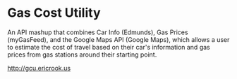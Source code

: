 Gas Cost Utility
================

An API mashup that combines Car Info (Edmunds), Gas Prices (myGasFeed), and the Google Maps API (Google Maps), which allows a user to estimate the cost of travel based on their car's information and gas prices from gas stations around their starting point.

http://gcu.ericrook.us